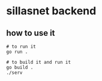 # sillasnet backend

## how to use it
```
# to run it
go run .

# to build it and run it
go build .
./serv
```
